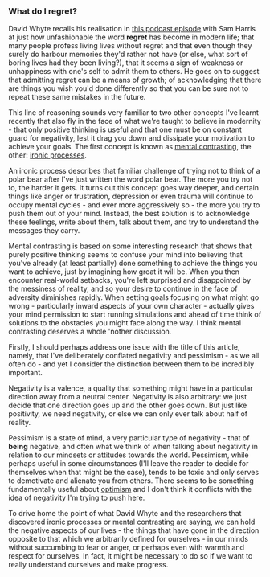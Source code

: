 ### What do I regret?

David Whyte recalls his realisation in [this podcast episode](https://samharris.org/podcasts/240-boundaries-self/) with Sam Harris at just how unfashionable the word __regret__ has become in modern life; that many people profess living lives without regret and that even though they surely do harbour memories they'd rather not have (or else, what sort of boring lives had they been living?), that it seems a sign of weakness or unhappiness with one's self to admit them to others. He goes on to suggest that admitting regret can be a means of growth; of acknowledging that there are things you wish you'd done differently so that you can be sure not to repeat these same mistakes in the future.

This line of reasoning sounds very familiar to two other concepts I've learnt recently that also fly in the face of what we're taught to believe in modernity - that only positive thinking is useful and that one must be on constant guard for negativity, lest it drag you down and dissipate your motivation to achieve your goals. The first concept is known as [mental contrasting](https://www.happinesslab.fm/season-1-episodes/dont-accentuate-the-positive), the other: [ironic processes](https://www.happinesslab.fm/season-1-episodes/dont-think-of-a-white-bear).

An ironic process describes that familiar challenge of trying not to think of a polar bear after I've just written the word polar bear. The more you try not to, the harder it gets. It turns out this concept goes way deeper, and certain things like anger or frustration, depression or even trauma will continue to occupy mental cycles - and ever more aggressively so - the more you try to push them out of your mind. Instead, the best solution is to acknowledge these feelings, write about them, talk about them, and try to understand the messages they carry.

Mental contrasting is based on some interesting research that shows that purely positive thinking seems to confuse your mind into believing that you've already (at least partially) done something to achieve the things you want to achieve, just by imagining how great it will be. When you then encounter real-world setbacks, you're left surprised and disappointed by the messiness of reality, and so your desire to continue in the face of adversity diminishes rapidly. When setting goals focusing on what might go wrong - particularly inward aspects of your own character - actually gives your mind permission to start running simulations and ahead of time think of solutions to the obstacles you might face along the way. I think mental contrasting deserves a whole 'nother discussion.

Firstly, I should perhaps address one issue with the title of this article, namely, that I've deliberately conflated negativity and pessimism - as we all often do - and yet I consider the distinction between them to be incredibly important.

Negativity is a valence, a quality that something might have in a particular direction away from a neutral center. Negativity is also arbitrary: we just decide that one direction goes up and the other goes down. But just like positivity, we need negativity, or else we can only ever talk about half of reality.

Pessimism is a state of mind, a very particular type of negativity - that of __being__ negative, and often what we think of when talking about negativity in relation to our mindsets or attitudes towards the world. Pessimism, while perhaps useful in some circumstances (I'll leave the reader to decide for themselves when that might be the case), tends to be toxic and only serves to demotivate and alienate you from others. There seems to be something fundamentally useful about [optimism](https://en.wikipedia.org/wiki/A*_search_algorithm) and I don't think it conflicts with the idea of negativity I'm trying to push here.

To drive home the point of what David Whyte and the researchers that discovered ironic processes or mental contrasting are saying, we can hold the negative aspects of our lives - the things that have gone in the direction opposite to that which we arbitrarily defined for ourselves - in our minds without succumbing to fear or anger, or perhaps even with warmth and respect for ourselves. In fact, it might be necessary to do so if we want to really understand ourselves and make progress.